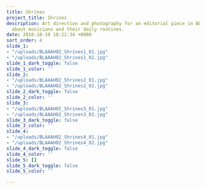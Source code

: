 ```yaml
---
title: Shrines
project_title: Shrines
description: Art direction and photography for an editorial piece in BLAAAH magazine
  about musicians and their daily routines.
date: 2018-10-10 18:22:34 +0000
sort_order: 4
slide_1:
- "/uploads/BLAAAH02_Shrines1_01.jpg"
- "/uploads/BLAAAH02_Shrines1_02.jpg"
slide_1_dark_toggle: false
slide_1_color: ''
slide_2:
- "/uploads/BLAAAH02_Shrines2_01.jpg"
- "/uploads/BLAAAH02_Shrines2_02.jpg"
slide_2_dark_toggle: false
slide_2_color: ''
slide_3:
- "/uploads/BLAAAH02_Shrines3_01.jpg"
- "/uploads/BLAAAH02_Shrines3_02.jpg"
slide_3_dark_toggle: false
slide_3_color: ''
slide_4:
- "/uploads/BLAAAH02_Shrines4_01.jpg"
- "/uploads/BLAAAH02_Shrines4_02.jpg"
slide_4_dark_toggle: false
slide_4_color: ''
slide_5: []
slide_5_dark_toggle: false
slide_5_color: ''

---
```

